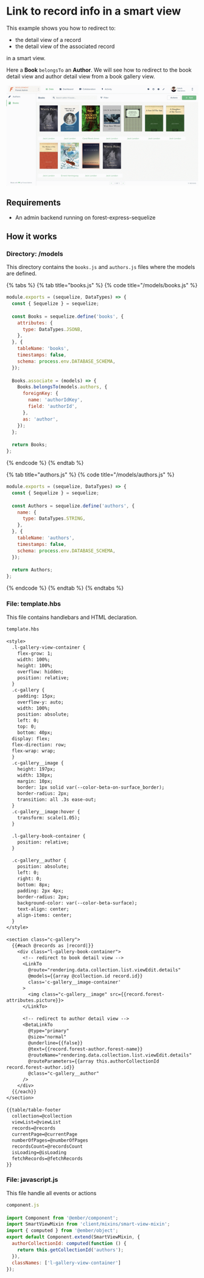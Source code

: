 # Link to record info in a smart view

This example shows you how to redirect to:

* the detail view of a record
* the detail view of the associated record

in a smart view.

Here a **Book** `belongsTo` an **Author**. We will see how to redirect to the book detail view and author detail view from a book gallery view.

![](../.gitbook/assets/gallery-view.gif)

## Requirements

* An admin backend running on forest-express-sequelize

## How it works

### Directory: /models

This directory contains the `books.js` and `authors.js` files where the models are defined. 

{% tabs %}
{% tab title="books.js" %}
{% code title="/models/books.js" %}
```javascript
module.exports = (sequelize, DataTypes) => {
  const { Sequelize } = sequelize;

  const Books = sequelize.define('books', {
    attributes: {
      type: DataTypes.JSONB,
    },
  }, {
    tableName: 'books',
    timestamps: false,
    schema: process.env.DATABASE_SCHEMA,
  });

  Books.associate = (models) => {
    Books.belongsTo(models.authors, {
      foreignKey: {
        name: 'authorIdKey',
        field: 'authorId',
      },
      as: 'author',
    });
  };

  return Books;
};
```
{% endcode %}
{% endtab %}

{% tab title="authors.js" %}
{% code title="/models/authors.js" %}
```javascript
module.exports = (sequelize, DataTypes) => {
  const { Sequelize } = sequelize;

  const Authors = sequelize.define('authors', {
    name: {
      type: DataTypes.STRING,
    },
  }, {
    tableName: 'authors',
    timestamps: false,
    schema: process.env.DATABASE_SCHEMA,
  });

  return Authors;
};
```
{% endcode %}
{% endtab %}
{% endtabs %}

### File: template.hbs

This file contains handlebars and HTML declaration.

```markup
template.hbs

<style>
  .l-gallery-view-container {
    flex-grow: 1;
    width: 100%;
    height: 100%;
    overflow: hidden;
    position: relative;
  }
  .c-gallery {
    padding: 15px;
    overflow-y: auto;
    width: 100%;
    position: absolute;
    left: 0;
    top: 0;
    bottom: 40px;
  display: flex;
  flex-direction: row;
  flex-wrap: wrap;
  }
  .c-gallery__image {
    height: 197px;
    width: 138px;
    margin: 10px;
    border: 1px solid var(--color-beta-on-surface_border);
    border-radius: 2px;
    transition: all .3s ease-out;
  }
  .c-gallery__image:hover {
    transform: scale(1.05);
  }

  .l-gallery-book-container {
    position: relative;
  }

  .c-gallery__author {
    position: absolute;
    left: 0;
    right: 0;
    bottom: 8px;
    padding: 2px 4px;
    border-radius: 2px;
    background-color: var(--color-beta-surface);
    text-align: center;
    align-items: center;
  }
</style>

<section class="c-gallery">
  {{#each @records as |record|}}
    <div class="l-gallery-book-container">
      <!-- redirect to book detail view -->
      <LinkTo
        @route="rendering.data.collection.list.viewEdit.details"
        @models={{array @collection.id record.id}}
        class='c-gallery__image-container'
      >
        <img class="c-gallery__image" src={{record.forest-attributes.picture}}>
      </LinkTo>

      <!-- redirect to author detail view -->
      <BetaLinkTo
        @type="primary"
        @size="normal"
        @underline={{false}}
        @text={{record.forest-author.forest-name}}
        @routeName="rendering.data.collection.list.viewEdit.details"
        @routeParameters={{array this.authorCollectionId record.forest-author.id}}
        @class="c-gallery__author"
      />
    </div>
  {{/each}}
</section>

{{table/table-footer
  collection=@collection
  viewList=@viewList
  records=@records
  currentPage=@currentPage
  numberOfPages=@numberOfPages
  recordsCount=@recordsCount
  isLoading=@isLoading
  fetchRecords=@fetchRecords
}}
```

### File: javascript.js

This file handle all events or actions

```javascript
component.js

import Component from '@ember/component';
import SmartViewMixin from 'client/mixins/smart-view-mixin';
import { computed } from '@ember/object';
export default Component.extend(SmartViewMixin, {
  authorCollectionId: computed(function () {
    return this.getCollectionId('authors');
  }),
  classNames: ['l-gallery-view-container']
});
```

